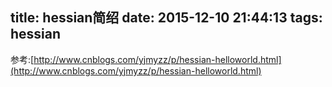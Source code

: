 title: hessian简绍
date: 2015-12-10 21:44:13
tags: hessian
---
参考:[http://www.cnblogs.com/yjmyzz/p/hessian-helloworld.html](http://www.cnblogs.com/yjmyzz/p/hessian-helloworld.html)
